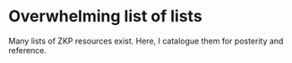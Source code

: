 # Overwhelming list of lists

Many lists of ZKP resources exist. Here, I catalogue them for posterity and reference.
